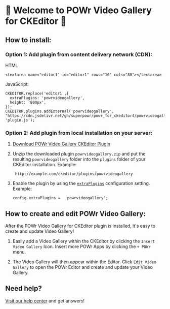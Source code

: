 # 🎉 Welcome to POWr Video Gallery for CKEditor 🎉

## How to install:

### Option 1: Add plugin from content delivery network (CDN):
HTML

    <textarea name="editor1" id="editor1" rows="10" cols="80"></textarea>

JavaScript:

    CKEDITOR.replace('editor1',{
      extraPlugins: 'powrvideogallery',
      height: '800px',
    });
    CKEDITOR.plugins.addExternal('powrvideogallery', "https://cdn.jsdelivr.net/gh/superpowr/powr_for_ckeditor4/powrvideogallery/", 'plugin.js');

### Option 2: Add plugin from local installation on your server:
1.  [Download POWr Video Gallery CKEditor Plugin](https://cdn.jsdelivr.net/gh/superpowr/powr_for_ckeditor4/powrvideogallery/powrvideogallery.zip)
2. Unzip the downloaded plugin  `powrvideogallery.zip`  and put the resulting `powrvideogallery` folder into the  `plugins`  folder of your CKEditor installation. Example:

	    http://example.com/ckeditor/plugins/powrvideogallery

3.  Enable the plugin by using the  [`extraPlugins`](https://ckeditor.com/docs/ckeditor4/latest/api/CKEDITOR_config.html#cfg-extraPlugins)  configuration setting. Example:

	    config.extraPlugins =  'powrvideogallery';



## How to create and edit POWr Video Gallery:

After the POWr Video Gallery for CKEditor plugin is installed, it's easy to create and update Video Gallery!

1. Easily add a Video Gallery within the CKEditor by clicking the `Insert Video Gallery` Icon. Insert more POWr Apps by clicking the `+ POWr` menu.

2. The Video Gallery will then appear within the Editor. Click `Edit Video Gallery` to open the POWr Editor and create and update your Video Gallery.

## Need help?
[Visit our help center](https://www.powr.io/knowledge-base) and get answers!
